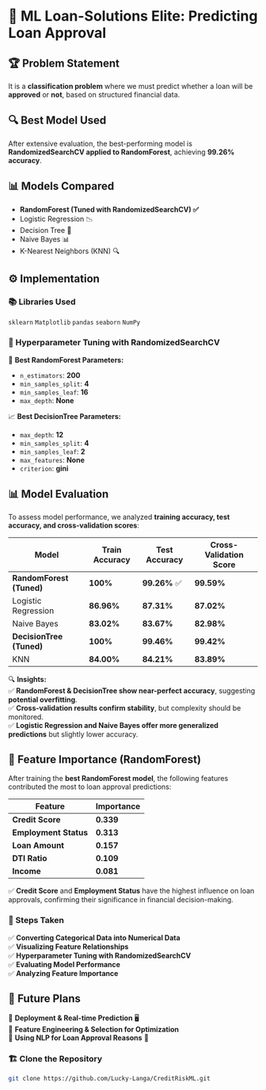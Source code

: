 # 🏦 ML Loan-Solutions Elite: Predicting Loan Approval  

## 🏆 Problem Statement  
It is a **classification problem** where we must predict whether a loan will be **approved** or **not**, based on structured financial data.  

## 🔍 Best Model Used  
After extensive evaluation, the best-performing model is **RandomizedSearchCV applied to RandomForest**, achieving **99.26% accuracy**.  

## 📊 Models Compared  
- **RandomForest (Tuned with RandomizedSearchCV) ✅**  
- Logistic Regression 📉  
- Decision Tree 🌳  
- Naive Bayes 📊  
- K-Nearest Neighbors (KNN) 🔍  

## ⚙️ Implementation  

### 📚 Libraries Used  
`sklearn` `Matplotlib` `pandas` `seaborn` `NumPy`  

### 🔧 Hyperparameter Tuning with RandomizedSearchCV  
🚀 **Best RandomForest Parameters:**  
- `n_estimators`: **200**  
- `min_samples_split`: **4**  
- `min_samples_leaf`: **16**  
- `max_depth`: **None**  

📈 **Best DecisionTree Parameters:**  
- `max_depth`: **12**  
- `min_samples_split`: **4**  
- `min_samples_leaf`: **2**  
- `max_features`: **None**  
- `criterion`: **gini**  

## 📊 Model Evaluation  
To assess model performance, we analyzed **training accuracy, test accuracy, and cross-validation scores**:  

| Model | Train Accuracy | Test Accuracy | Cross-Validation Score |
|---------|-------------|-------------|-------------|
| **RandomForest (Tuned)** | **100%** | **99.26%** ✅ | **99.59%** |
| Logistic Regression | **86.96%** | **87.31%** | **87.02%** |
| Naive Bayes | **83.02%** | **83.67%** | **82.98%** |
| **DecisionTree (Tuned)** | **100%** | **99.46%** | **99.42%** |
| KNN | **84.00%** | **84.21%** | **83.89%** |

🔍 **Insights:**  
✅ **RandomForest & DecisionTree show near-perfect accuracy**, suggesting **potential overfitting**.  
✅ **Cross-validation results confirm stability**, but complexity should be monitored.  
✅ **Logistic Regression and Naive Bayes offer more generalized predictions** but slightly lower accuracy.  

## 🔎 Feature Importance (RandomForest)  
After training the **best RandomForest model**, the following features contributed the most to loan approval predictions:

| Feature | Importance |
|---------|-------------|
| **Credit Score** | **0.339** |
| **Employment Status** | **0.313** |
| **Loan Amount** | **0.157** |
| **DTI Ratio** | **0.109** |
| **Income** | **0.081** |

✅ **Credit Score** and **Employment Status** have the highest influence on loan approvals, confirming their significance in financial decision-making.

### 🔨 Steps Taken  
✅ **Converting Categorical Data into Numerical Data**  
✅ **Visualizing Feature Relationships**  
✅ **Hyperparameter Tuning with RandomizedSearchCV**  
✅ **Evaluating Model Performance**  
✅ **Analyzing Feature Importance**  

## 🚀 Future Plans  
🔹 **Deployment & Real-time Prediction** 🖥️  
🔹 **Feature Engineering & Selection for Optimization**  
🔹 **Using NLP for Loan Approval Reasons** 📝  

### 🏗 Clone the Repository  
```sh
git clone https://github.com/Lucky-Langa/CreditRiskML.git
